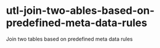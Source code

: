 # utl-join-two-ables-based-on-predefined-meta-data-rules
Join two tables based on predefined meta data rules
